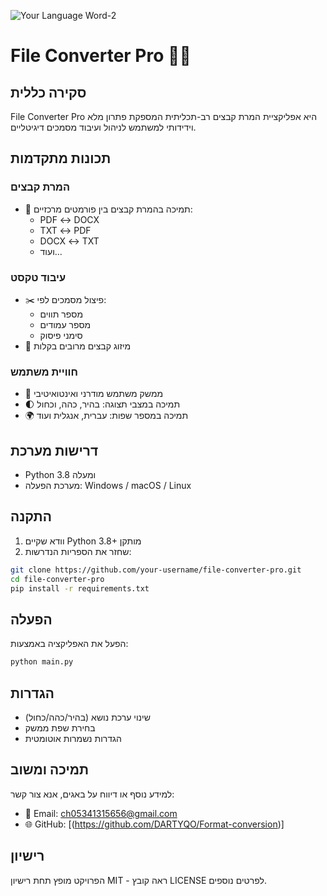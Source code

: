 ![Your Language Word-2](https://github.com/user-attachments/assets/5f001d9a-4c75-4d83-8493-846eec8717cd)
# File Converter Pro 🔄📄

## סקירה כללית
File Converter Pro היא אפליקציית המרת קבצים רב-תכליתית המספקת פתרון מלא וידידותי למשתמש לניהול ועיבוד מסמכים דיגיטליים.

## תכונות מתקדמות
### המרת קבצים
- 🔄 תמיכה בהמרת קבצים בין פורמטים מרכזיים:
  * PDF ↔ DOCX
  * TXT ↔ PDF
  * DOCX ↔ TXT
  * ועוד...

### עיבוד טקסט
- ✂️ פיצול מסמכים לפי:
  * מספר תווים
  * מספר עמודים
  * סימני פיסוק
- 🔗 מיזוג קבצים מרובים בקלות

### חוויית משתמש
- 🌈 ממשק משתמש מודרני ואינטואיטיבי
- 🌓 תמיכה במצבי תצוגה: בהיר, כהה, וכחול
- 🌍 תמיכה במספר שפות: עברית, אנגלית ועוד

## דרישות מערכת
- Python 3.8 ומעלה
- מערכת הפעלה: Windows / macOS / Linux

## התקנה
1. וודא שקיים Python 3.8+ מותקן
2. שחזר את הספריות הנדרשות:
```bash
git clone https://github.com/your-username/file-converter-pro.git
cd file-converter-pro
pip install -r requirements.txt
```

## הפעלה
הפעל את האפליקציה באמצעות:
```bash
python main.py
```

## הגדרות
- שינוי ערכת נושא (בהיר/כהה/כחול)
- בחירת שפת ממשק
- הגדרות נשמרות אוטומטית

## תמיכה ומשוב
למידע נוסף או דיווח על באגים, אנא צור קשר:
- 📧 Email: ch05341315656@gmail.com
- 🌐 GitHub: [(https://github.com/DARTYQO/Format-conversion)]

## רישיון
הפרויקט מופץ תחת רישיון MIT - ראה קובץ LICENSE לפרטים נוספים.
